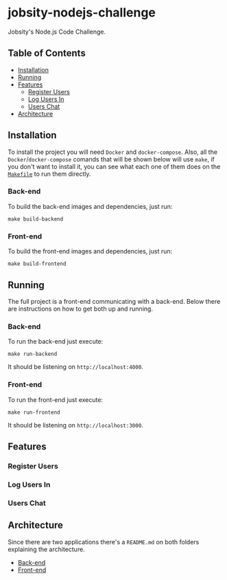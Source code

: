# jobsity-nodejs-challenge

Jobsity's Node.js Code Challenge.

## Table of Contents

- [Installation](#installation)
- [Running](#running)
- [Features](#features)
	- [Register Users](#register-users)
	- [Log Users In](#log-users-in)
	- [Users Chat](#users-chat)
- [Architecture](#architecture)

## Installation

To install the project you will need `Docker` and `docker-compose`. Also, all the `Docker`/`docker-compose` comands that will be shown below will use `make`, if you don't want to install it, you can see what each one of them does on the [`Makefile`](https://github.com/otaviopace/jobsity-nodejs-challenge/blob/master/Makefile) to run them directly.

### Back-end

To build the back-end images and dependencies, just run:

```shell
make build-backend
```

### Front-end

To build the front-end images and dependencies, just run:

```shell
make build-frontend
```

## Running

The full project is a front-end communicating with a back-end. Below there are instructions on how to get both up and running.

### Back-end

To run the back-end just execute:

```shell
make run-backend
```

It should be listening on `http://localhost:4000`.

### Front-end

To run the front-end just execute:

```shell
make run-frontend
```

It should be listening on `http://localhost:3000`.

## Features

### Register Users
### Log Users In
### Users Chat

## Architecture

Since there are two applications there's a `README.md` on both folders explaining the architecture.

- [Back-end](https://github.com/otaviopace/jobsity-nodejs-challenge/blob/master/backend/README.md)
- [Front-end](https://github.com/otaviopace/jobsity-nodejs-challenge/blob/master/frontend/README.md)
